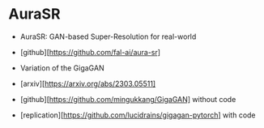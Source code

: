 # AuraSR

- AuraSR: GAN-based Super-Resolution for real-world
- [github][https://github.com/fal-ai/aura-sr]

- Variation of the GigaGAN
- [arxiv][https://arxiv.org/abs/2303.05511]
- [github][https://github.com/mingukkang/GigaGAN] without code
- [replication][https://github.com/lucidrains/gigagan-pytorch] with code